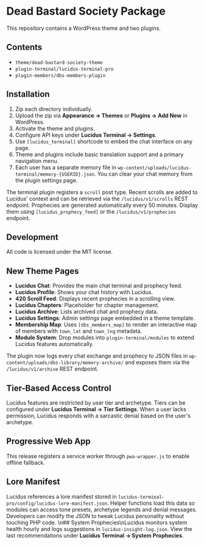 # Dead Bastard Society Package

This repository contains a WordPress theme and two plugins.

## Contents
- `theme/dead-bastard-society-theme`
- `plugin-terminal/lucidus-terminal-pro`
- `plugin-members/dbs-members-plugin`

## Installation
1. Zip each directory individually.
2. Upload the zip via **Appearance → Themes** or **Plugins → Add New** in WordPress.
3. Activate the theme and plugins.
4. Configure API keys under **Lucidus Terminal → Settings**.
5. Use `[lucidus_terminal]` shortcode to embed the chat interface on any page.
6. Theme and plugins include basic translation support and a primary navigation menu.
7. Each user has a separate memory file in `wp-content/uploads/lucidus-terminal/memory-{USERID}.json`. You can clear your chat memory from the plugin settings page.

The terminal plugin registers a `scroll` post type. Recent scrolls are added to Lucidus' context and can be retrieved via the `/lucidus/v1/scrolls` REST endpoint.
Prophecies are generated automatically every 50 minutes. Display them using `[lucidus_prophecy_feed]` or the `/lucidus/v1/prophecies` endpoint.

## Development
All code is licensed under the MIT license.

## New Theme Pages
- **Lucidus Chat**: Provides the main chat terminal and prophecy feed.
- **Lucidus Profile**: Shows your chat history with Lucidus.
- **420 Scroll Feed**: Displays recent prophecies in a scrolling view.
- **Lucidus Chapters**: Placeholder for chapter management.
- **Lucidus Archive**: Lists archived chat and prophecy data.
- **Lucidus Settings**: Admin settings page embedded in a theme template.
- **Membership Map**: Uses `[dbs_members_map]` to render an interactive map of members with `town_lat` and `town_lng` metadata.
- **Module System**: Drop modules into `plugin-terminal/modules` to extend Lucidus features automatically.

The plugin now logs every chat exchange and prophecy to JSON files in `wp-content/uploads/dbs-library/memory-archive/` and exposes them via the `/lucidus/v1/archive` REST endpoint.

## Tier-Based Access Control
Lucidus features are restricted by user tier and archetype. Tiers can be configured under **Lucidus Terminal → Tier Settings**. When a user lacks permission, Lucidus responds with a sarcastic denial based on the user's archetype.

## Progressive Web App
This release registers a service worker through `pwa-wrapper.js` to enable offline fallback.

## Lore Manifest
Lucidus references a lore manifest stored in `lucidus-terminal-pro/config/lucidus-lore-manifest.json`.
Helper functions load this data so modules can access tone presets, archetype legends and denial messages. Developers can modify the JSON to tweak Lucidus personality without touching PHP code.
\n## System Prophecies\nLucidus monitors system health hourly and logs suggestions in `lucidus-insight-log.json`. View the last recommendations under **Lucidus Terminal → System Prophecies**.
